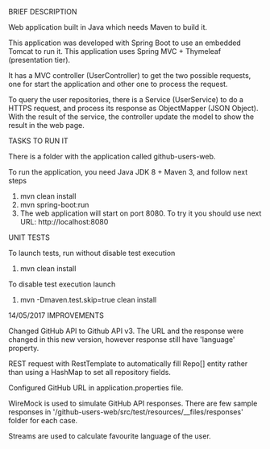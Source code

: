 BRIEF DESCRIPTION 

Web application built in Java which needs Maven to build it. 

This application was developed with Spring Boot to use an embedded Tomcat to run it. This application uses Spring MVC + Thymeleaf (presentation tier). 

It has a MVC controller (UserController) to get the two possible requests, one for start the application and other one to process the request.  

To query the user repositories, there is a Service (UserService) to do a HTTPS request, and process its response as ObjectMapper (JSON Object). With the result of the service, the controller update the model to show the result in the web page. 
 
TASKS TO RUN IT 

There is a folder with the application called github-users-web. 

To run the application, you need Java JDK 8 + Maven 3, and follow next steps 

1. mvn clean install 
2. mvn spring-boot:run 
3. The web application will start on port 8080. To try it you should use next URL: http://localhost:8080 

UNIT TESTS

To launch tests, run without disable test execution

1. mvn clean install 

To disable test execution launch

1. mvn -Dmaven.test.skip=true clean install 

14/05/2017 IMPROVEMENTS

Changed GitHub API to Github API v3. The URL and the response were changed in this new version, however response still have 'language' property.

REST request with RestTemplate to automatically fill Repo[] entity rather than using a HashMap to set all repository fields.

Configured GitHub URL in application.properties file.

WireMock is used to simulate GitHub API responses. There are few sample responses in '/github-users-web/src/test/resources/__files/responses' folder for each case.

Streams are used to calculate favourite language of the user.
